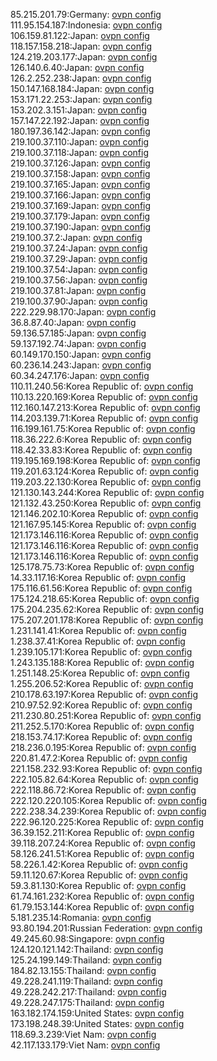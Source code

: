 85.215.201.79:Germany: [ovpn config](vpn/85_215_201_79.ovpn)  
111.95.154.187:Indonesia: [ovpn config](vpn/111_95_154_187.ovpn)  
106.159.81.122:Japan: [ovpn config](vpn/106_159_81_122.ovpn)  
118.157.158.218:Japan: [ovpn config](vpn/118_157_158_218.ovpn)  
124.219.203.177:Japan: [ovpn config](vpn/124_219_203_177.ovpn)  
126.140.6.40:Japan: [ovpn config](vpn/126_140_6_40.ovpn)  
126.2.252.238:Japan: [ovpn config](vpn/126_2_252_238.ovpn)  
150.147.168.184:Japan: [ovpn config](vpn/150_147_168_184.ovpn)  
153.171.22.253:Japan: [ovpn config](vpn/153_171_22_253.ovpn)  
153.202.3.151:Japan: [ovpn config](vpn/153_202_3_151.ovpn)  
157.147.22.192:Japan: [ovpn config](vpn/157_147_22_192.ovpn)  
180.197.36.142:Japan: [ovpn config](vpn/180_197_36_142.ovpn)  
219.100.37.110:Japan: [ovpn config](vpn/219_100_37_110.ovpn)  
219.100.37.118:Japan: [ovpn config](vpn/219_100_37_118.ovpn)  
219.100.37.126:Japan: [ovpn config](vpn/219_100_37_126.ovpn)  
219.100.37.158:Japan: [ovpn config](vpn/219_100_37_158.ovpn)  
219.100.37.165:Japan: [ovpn config](vpn/219_100_37_165.ovpn)  
219.100.37.166:Japan: [ovpn config](vpn/219_100_37_166.ovpn)  
219.100.37.169:Japan: [ovpn config](vpn/219_100_37_169.ovpn)  
219.100.37.179:Japan: [ovpn config](vpn/219_100_37_179.ovpn)  
219.100.37.190:Japan: [ovpn config](vpn/219_100_37_190.ovpn)  
219.100.37.2:Japan: [ovpn config](vpn/219_100_37_2.ovpn)  
219.100.37.24:Japan: [ovpn config](vpn/219_100_37_24.ovpn)  
219.100.37.29:Japan: [ovpn config](vpn/219_100_37_29.ovpn)  
219.100.37.54:Japan: [ovpn config](vpn/219_100_37_54.ovpn)  
219.100.37.56:Japan: [ovpn config](vpn/219_100_37_56.ovpn)  
219.100.37.81:Japan: [ovpn config](vpn/219_100_37_81.ovpn)  
219.100.37.90:Japan: [ovpn config](vpn/219_100_37_90.ovpn)  
222.229.98.170:Japan: [ovpn config](vpn/222_229_98_170.ovpn)  
36.8.87.40:Japan: [ovpn config](vpn/36_8_87_40.ovpn)  
59.136.57.185:Japan: [ovpn config](vpn/59_136_57_185.ovpn)  
59.137.192.74:Japan: [ovpn config](vpn/59_137_192_74.ovpn)  
60.149.170.150:Japan: [ovpn config](vpn/60_149_170_150.ovpn)  
60.236.14.243:Japan: [ovpn config](vpn/60_236_14_243.ovpn)  
60.34.247.176:Japan: [ovpn config](vpn/60_34_247_176.ovpn)  
110.11.240.56:Korea Republic of: [ovpn config](vpn/110_11_240_56.ovpn)  
110.13.220.169:Korea Republic of: [ovpn config](vpn/110_13_220_169.ovpn)  
112.160.147.213:Korea Republic of: [ovpn config](vpn/112_160_147_213.ovpn)  
114.203.139.71:Korea Republic of: [ovpn config](vpn/114_203_139_71.ovpn)  
116.199.161.75:Korea Republic of: [ovpn config](vpn/116_199_161_75.ovpn)  
118.36.222.6:Korea Republic of: [ovpn config](vpn/118_36_222_6.ovpn)  
118.42.33.83:Korea Republic of: [ovpn config](vpn/118_42_33_83.ovpn)  
119.195.169.198:Korea Republic of: [ovpn config](vpn/119_195_169_198.ovpn)  
119.201.63.124:Korea Republic of: [ovpn config](vpn/119_201_63_124.ovpn)  
119.203.22.130:Korea Republic of: [ovpn config](vpn/119_203_22_130.ovpn)  
121.130.143.244:Korea Republic of: [ovpn config](vpn/121_130_143_244.ovpn)  
121.132.43.250:Korea Republic of: [ovpn config](vpn/121_132_43_250.ovpn)  
121.146.202.10:Korea Republic of: [ovpn config](vpn/121_146_202_10.ovpn)  
121.167.95.145:Korea Republic of: [ovpn config](vpn/121_167_95_145.ovpn)  
121.173.146.116:Korea Republic of: [ovpn config](vpn/121_173_146_116.ovpn)  
121.173.146.116:Korea Republic of: [ovpn config](vpn/121_173_146_116.ovpn)  
121.173.146.116:Korea Republic of: [ovpn config](vpn/121_173_146_116.ovpn)  
125.178.75.73:Korea Republic of: [ovpn config](vpn/125_178_75_73.ovpn)  
14.33.117.16:Korea Republic of: [ovpn config](vpn/14_33_117_16.ovpn)  
175.116.61.56:Korea Republic of: [ovpn config](vpn/175_116_61_56.ovpn)  
175.124.218.65:Korea Republic of: [ovpn config](vpn/175_124_218_65.ovpn)  
175.204.235.62:Korea Republic of: [ovpn config](vpn/175_204_235_62.ovpn)  
175.207.201.178:Korea Republic of: [ovpn config](vpn/175_207_201_178.ovpn)  
1.231.141.41:Korea Republic of: [ovpn config](vpn/1_231_141_41.ovpn)  
1.238.37.41:Korea Republic of: [ovpn config](vpn/1_238_37_41.ovpn)  
1.239.105.171:Korea Republic of: [ovpn config](vpn/1_239_105_171.ovpn)  
1.243.135.188:Korea Republic of: [ovpn config](vpn/1_243_135_188.ovpn)  
1.251.148.25:Korea Republic of: [ovpn config](vpn/1_251_148_25.ovpn)  
1.255.206.52:Korea Republic of: [ovpn config](vpn/1_255_206_52.ovpn)  
210.178.63.197:Korea Republic of: [ovpn config](vpn/210_178_63_197.ovpn)  
210.97.52.92:Korea Republic of: [ovpn config](vpn/210_97_52_92.ovpn)  
211.230.80.251:Korea Republic of: [ovpn config](vpn/211_230_80_251.ovpn)  
211.252.5.170:Korea Republic of: [ovpn config](vpn/211_252_5_170.ovpn)  
218.153.74.17:Korea Republic of: [ovpn config](vpn/218_153_74_17.ovpn)  
218.236.0.195:Korea Republic of: [ovpn config](vpn/218_236_0_195.ovpn)  
220.81.47.2:Korea Republic of: [ovpn config](vpn/220_81_47_2.ovpn)  
221.158.232.93:Korea Republic of: [ovpn config](vpn/221_158_232_93.ovpn)  
222.105.82.64:Korea Republic of: [ovpn config](vpn/222_105_82_64.ovpn)  
222.118.86.72:Korea Republic of: [ovpn config](vpn/222_118_86_72.ovpn)  
222.120.220.105:Korea Republic of: [ovpn config](vpn/222_120_220_105.ovpn)  
222.238.34.239:Korea Republic of: [ovpn config](vpn/222_238_34_239.ovpn)  
222.96.120.225:Korea Republic of: [ovpn config](vpn/222_96_120_225.ovpn)  
36.39.152.211:Korea Republic of: [ovpn config](vpn/36_39_152_211.ovpn)  
39.118.207.24:Korea Republic of: [ovpn config](vpn/39_118_207_24.ovpn)  
58.126.241.51:Korea Republic of: [ovpn config](vpn/58_126_241_51.ovpn)  
58.226.1.42:Korea Republic of: [ovpn config](vpn/58_226_1_42.ovpn)  
59.11.120.67:Korea Republic of: [ovpn config](vpn/59_11_120_67.ovpn)  
59.3.81.130:Korea Republic of: [ovpn config](vpn/59_3_81_130.ovpn)  
61.74.161.232:Korea Republic of: [ovpn config](vpn/61_74_161_232.ovpn)  
61.79.153.144:Korea Republic of: [ovpn config](vpn/61_79_153_144.ovpn)  
5.181.235.14:Romania: [ovpn config](vpn/5_181_235_14.ovpn)  
93.80.194.201:Russian Federation: [ovpn config](vpn/93_80_194_201.ovpn)  
49.245.60.98:Singapore: [ovpn config](vpn/49_245_60_98.ovpn)  
124.120.121.142:Thailand: [ovpn config](vpn/124_120_121_142.ovpn)  
125.24.199.149:Thailand: [ovpn config](vpn/125_24_199_149.ovpn)  
184.82.13.155:Thailand: [ovpn config](vpn/184_82_13_155.ovpn)  
49.228.241.119:Thailand: [ovpn config](vpn/49_228_241_119.ovpn)  
49.228.242.217:Thailand: [ovpn config](vpn/49_228_242_217.ovpn)  
49.228.247.175:Thailand: [ovpn config](vpn/49_228_247_175.ovpn)  
163.182.174.159:United States: [ovpn config](vpn/163_182_174_159.ovpn)  
173.198.248.39:United States: [ovpn config](vpn/173_198_248_39.ovpn)  
118.69.3.239:Viet Nam: [ovpn config](vpn/118_69_3_239.ovpn)  
42.117.133.179:Viet Nam: [ovpn config](vpn/42_117_133_179.ovpn)  
